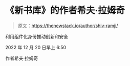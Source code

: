 # 《新书库》的作者希夫·拉姆奇

> 原文：<https://thenewstack.io/author/shiv-ramji/>

利用组件化身份推动创新和安全

2022 年 12 月 20 日早上 6:50

作者希夫·拉姆奇